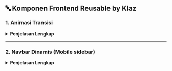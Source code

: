 ## 🔤 Komponen Frontend Reusable by Klaz

### 1. Animasi Transisi

<details>
  <summary><strong>Penjelasan Lengkap</strong></summary>

Komponen ini digunakan untuk memberikan efek transisi yang halus saat sebuah elemen muncul di layar, baik ketika halaman dimuat atau saat pengguna melakukan scroll. Komponen ini dibangun menggunakan `framer-motion` dan `react-intersection-observer` sehingga animasi hanya akan dipicu sekali saat elemen masuk ke viewport.

#### 📌 Props

- `children`: Elemen React yang akan dianimasikan.
- `direction`: Arah masuknya animasi. Nilai yang didukung: `"up"` (default), `"down"`, `"left"`, `"right"`.
- `delay`: Waktu delay sebelum animasi dimulai (dalam detik, default `0`).

---

🔗 **Contoh tampilan**: [Klik di sini](https://co2labs-clone-snowy.vercel.app/)

💻 **Source code**: [Lihat di sini](https://github.com/AbdanulIkhlas/collection-frontend-components/blob/main/animasi%20transisi/AnimatedOnScroll.js)

### 🧩 Contoh Penggunaan

```jsx
import AnimateOnScroll from "./components/AnimateOnScroll";

function Home() {
  return (
    <>
      <AnimateOnScroll direction="up" delay={0.2}>
        <h1>Selamat Datang!</h1>
      </AnimateOnScroll>

      <AnimateOnScroll direction="right" delay={0.4}>
        <p>Ini adalah contoh komponen dengan animasi transisi.</p>
      </AnimateOnScroll>
    </>
  );
}
```

</details>

---

### 2. Navbar Dinamis (Mobile sidebar)

<details>
  <summary><strong>Penjelasan Lengkap</strong></summary>
Komponen navbar yang responsif dengan tampilan mobile dalam bentuk sidebar. jika di scroll navbar nya sticky on top dan ada shadow transition.

🔗 **Contoh tampilan**: [Klik di sini](https://co2labs-clone-snowy.vercel.app/)
💻 **Source code**: [Lihat di sini](https://github.com/AbdanulIkhlas/collection-frontend-components/blob/main/navbar/Navbar.js)

### 🧩 Contoh Penggunaan

```jsx
import NavbarDinamis from "./components/NavbarDinamis";

function MainLayout() {
  return (
    <>
      <NavbarDinamis />
      <main>
        <h2>Konten Halaman</h2>
      </main>
    </>
  );
}
```

</details>
